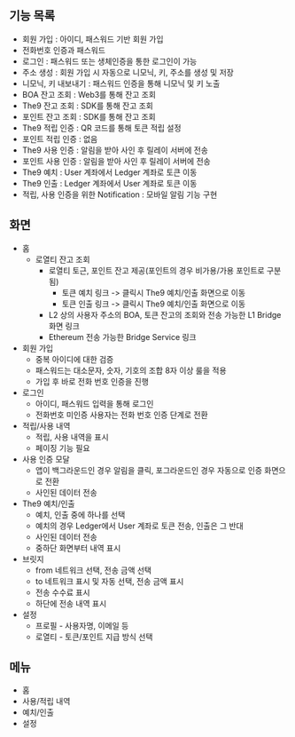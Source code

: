 

## 기능 목록
* 회원 가입 : 아이디, 패스워드 기반 회원 가입
* 전화번호 인증과 패스워드
* 로그인 : 패스워드 또는 생체인증을 통한 로그인이 가능
* 주소 생성 : 회원 가입 시 자동으로 니모닉, 키, 주소를 생성 및 저장
* 니모닉, 키 내보내기 : 패스워드 인증을 통해 니모닉 및 키 노출
* BOA 잔고 조회 : Web3를 통해 잔고 조회
* The9 잔고 조회 : SDK를 통해 잔고 조회
* 포인트 잔고 조회 : SDK를 통해 잔고 조회
* The9 적립 인증 : QR 코드를 통해 토큰 적립 설정
* 포인트 적립 인증 : 없음
* The9 사용 인증 : 알림을 받아 사인 후 릴레이 서버에 전송
* 포인트 사용 인증 : 알림을 받아 사인 후 릴레이 서버에 전송
* The9 예치 : User 계좌에서 Ledger 계좌로 토큰 이동
* The9 인출 : Ledger 계좌에서 User 계좌로 토큰 이동
* 적립, 사용 인증을 위한 Notification : 모바일 알림 기능 구현

## 화면
* 홈
  * 로열티 잔고 조회
    * 로열티 토근, 포인트 잔고 제공(포인트의 경우 비가용/가용 포인트로 구분됨)
      * 토큰 예치 링크 -> 클릭시 The9 예치/인출 화면으로 이동
      * 토큰 인출 링크 -> 클릭시 The9 예치/인출 화면으로 이동
    * L2 상의 사용자 주소의 BOA, 토큰 잔고의 조회와 전송 가능한 L1 Bridge 화면 링크
    * Ethereum 전송 가능한 Bridge Service 링크
* 회원 가입
  * 중복 아이디에 대한 검증
  * 패스워드는 대소문자, 숫자, 기호의 조합 8자 이상 룰을 적용
  * 가입 후 바로 전화 번호 인증을 진행 
* 로그인
  * 아이디, 패스워드 입력을 통해 로그인
  * 전화번호 미인증 사용자는 전화 번호 인증 단계로 전환
* 적립/사용 내역
  * 적립, 사용 내역을 표시
  * 페이징 기능 필요
* 사용 인증 모달
  * 앱이 백그라운드인 경우 알림을 클릭, 포그라운드인 경우 자동으로 인증 화면으로 전환
  * 사인된 데이터 전송
* The9 예치/인출
  * 예치, 인출 중에 하나를 선택
  * 예치의 경우 Ledger에서 User 계좌로 토큰 전송, 인출은 그 반대
  * 사인된 데이터 전송
  * 중하단 화면부터 내역 표시
* 브릿지
  * from 네트워크 선택, 전송 금액 선택
  * to 네트워크 표시 및 자동 선택, 전송 금액 표시
  * 전송 수수료 표시
  * 하단에 전송 내역 표시
* 설정
  * 프로필 - 사용자명, 이메일 등 
  * 로열티 - 토큰/포인트 지급 방식 선택

## 메뉴
- 홈
- 사용/적립 내역
- 예치/인출
- 설정